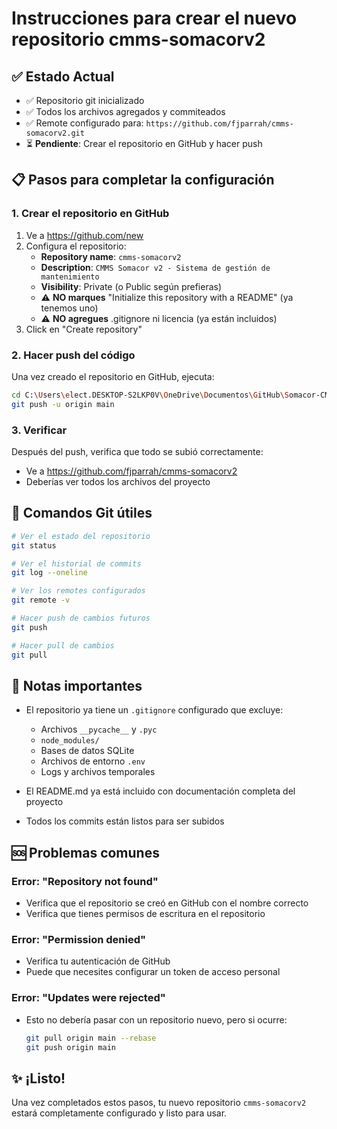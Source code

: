 # Instrucciones para crear el nuevo repositorio cmms-somacorv2

## ✅ Estado Actual

- ✅ Repositorio git inicializado
- ✅ Todos los archivos agregados y commiteados
- ✅ Remote configurado para: `https://github.com/fjparrah/cmms-somacorv2.git`
- ⏳ **Pendiente**: Crear el repositorio en GitHub y hacer push

## 📋 Pasos para completar la configuración

### 1. Crear el repositorio en GitHub

1. Ve a https://github.com/new
2. Configura el repositorio:
   - **Repository name**: `cmms-somacorv2`
   - **Description**: `CMMS Somacor v2 - Sistema de gestión de mantenimiento`
   - **Visibility**: Private (o Public según prefieras)
   - ⚠️ **NO marques** "Initialize this repository with a README" (ya tenemos uno)
   - ⚠️ **NO agregues** .gitignore ni licencia (ya están incluidos)
3. Click en "Create repository"

### 2. Hacer push del código

Una vez creado el repositorio en GitHub, ejecuta:

```bash
cd C:\Users\elect.DESKTOP-S2LKP0V\OneDrive\Documentos\GitHub\Somacor-CMMS\Somacor-CMMS\somacor_cmms
git push -u origin main
```

### 3. Verificar

Después del push, verifica que todo se subió correctamente:
- Ve a https://github.com/fjparrah/cmms-somacorv2
- Deberías ver todos los archivos del proyecto

## 🔄 Comandos Git útiles

```bash
# Ver el estado del repositorio
git status

# Ver el historial de commits
git log --oneline

# Ver los remotes configurados
git remote -v

# Hacer push de cambios futuros
git push

# Hacer pull de cambios
git pull
```

## 📝 Notas importantes

- El repositorio ya tiene un `.gitignore` configurado que excluye:
  - Archivos `__pycache__` y `.pyc`
  - `node_modules/`
  - Bases de datos SQLite
  - Archivos de entorno `.env`
  - Logs y archivos temporales

- El README.md ya está incluido con documentación completa del proyecto

- Todos los commits están listos para ser subidos

## 🆘 Problemas comunes

### Error: "Repository not found"
- Verifica que el repositorio se creó en GitHub con el nombre correcto
- Verifica que tienes permisos de escritura en el repositorio

### Error: "Permission denied"
- Verifica tu autenticación de GitHub
- Puede que necesites configurar un token de acceso personal

### Error: "Updates were rejected"
- Esto no debería pasar con un repositorio nuevo, pero si ocurre:
  ```bash
  git pull origin main --rebase
  git push origin main
  ```

## ✨ ¡Listo!

Una vez completados estos pasos, tu nuevo repositorio `cmms-somacorv2` estará completamente configurado y listo para usar.

